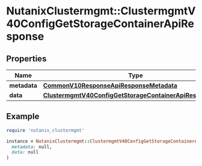 # NutanixClustermgmt::ClustermgmtV40ConfigGetStorageContainerApiResponse

## Properties

| Name | Type | Description | Notes |
| ---- | ---- | ----------- | ----- |
| **metadata** | [**CommonV10ResponseApiResponseMetadata**](CommonV10ResponseApiResponseMetadata.md) |  | [optional] |
| **data** | [**ClustermgmtV40ConfigGetStorageContainerApiResponseData**](ClustermgmtV40ConfigGetStorageContainerApiResponseData.md) |  | [optional] |

## Example

```ruby
require 'nutanix_clustermgmt'

instance = NutanixClustermgmt::ClustermgmtV40ConfigGetStorageContainerApiResponse.new(
  metadata: null,
  data: null
)
```

